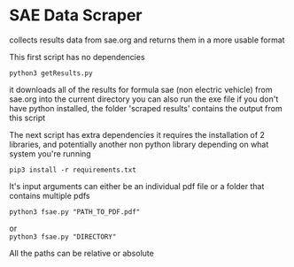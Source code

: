 # SAE Data Scraper
collects results data from sae.org and returns them in a more usable format


This first script has no dependencies

`python3 getResults.py`

it downloads all of the results for formula sae (non electric vehicle) from sae.org into the current directory
you can also run the exe file if you don't have python installed, the folder 'scraped results' contains the output from this script


The next script has extra dependencies it requires the installation of 2 libraries, and potentially another non python library depending on what system you're running

`pip3 install -r requirements.txt`

It's input arguments can either be an individual pdf file or a folder that contains multiple pdfs

`python3 fsae.py "PATH_TO_PDF.pdf"`

or  
`python3 fsae.py "DIRECTORY"`

All the paths can be relative or absolute


